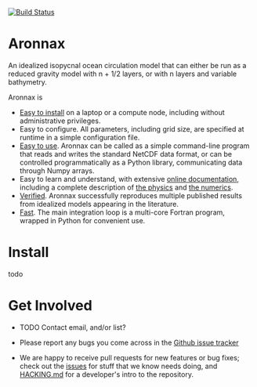 [![Build Status](https://travis-ci.org/edoddridge/aronnax.svg?branch=master)](https://travis-ci.org/edoddridge/aronnax)

# Aronnax

An idealized isopycnal ocean circulation model that can either be run
as a reduced gravity model with n + 1/2 layers, or with n layers and
variable bathymetry.

Aronnax is
- [Easy to install](https://github.com/edoddridge/aronnax#install)
  on a laptop or a compute node, including without
  administrative privileges.
- Easy to configure.  All parameters, including grid size, are
  specified at runtime in a simple configuration file.
- [Easy to use](https://edoddridge.github.io/aronnax/examples.html).
  Aronnax can be called as a simple command-line program
  that reads and writes the standard NetCDF data format, or can be
  controlled programmatically as a Python library, communicating data
  through Numpy arrays.
- Easy to learn and understand, with extensive [online
  documentation](https://edoddridge.github.io/aronnax/), including a
  complete description of [the
  physics](https://edoddridge.github.io/aronnax/about_aronnax.html#the-physics)
  and [the
  numerics](https://edoddridge.github.io/aronnax/about_aronnax.html#discretisation).
- [Verified](https://edoddridge.github.io/aronnax/verification.html).
  Aronnax successfully reproduces multiple published results from
  idealized models appearing in the literature.
- [Fast](https://edoddridge.github.io/aronnax/benchmarks.html).  The
  main integration loop is a multi-core Fortran program, wrapped in
  Python for convenient use.

# Install

todo

# Get Involved

- TODO Contact email, and/or list?
- Please report any bugs you come across in the [Github issue
  tracker](https://github.com/edoddridge/aronnax/issues)

- We are happy to receive pull requests for new features or bug fixes;
  check out the [issues](https://github.com/edoddridge/aronnax/issues) for
  stuff that we know needs doing, and [HACKING.md](HACKING.md) for a
  developer's intro to the repository.
